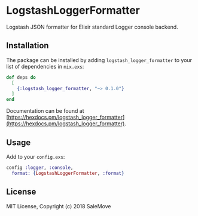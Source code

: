 # LogstashLoggerFormatter

Logstash JSON formatter for Elixir standard Logger console backend.

## Installation

The package can be installed by adding `logstash_logger_formatter` to your 
list of dependencies in `mix.exs`:

```elixir
def deps do
  [
    {:logstash_logger_formatter, "~> 0.1.0"}
  ]
end
```

Documentation can be found at
[https://hexdocs.pm/logstash_logger_formatter](https://hexdocs.pm/logstash_logger_formatter).

## Usage

Add to your `config.exs`:

```elixir
config :logger, :console,
  format: {LogstashLoggerFormatter, :format}
```

## License

MIT License, Copyright (c) 2018 SaleMove
